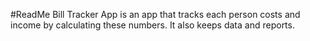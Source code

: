 #ReadMe 
Bill Tracker App is an app that tracks each person costs and income by calculating these numbers.
It also keeps data and reports.
